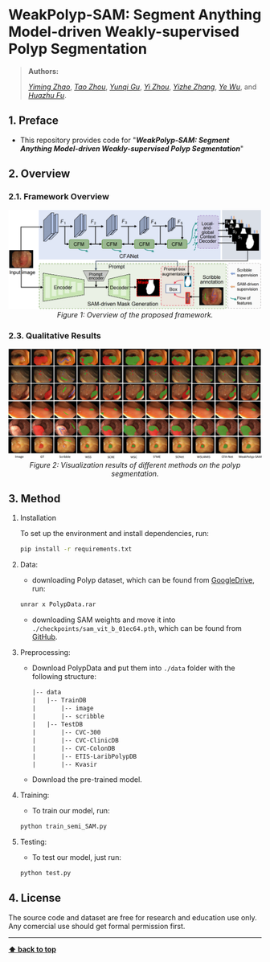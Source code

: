 # WeakPolyp-SAM: Segment Anything Model-driven Weakly-supervised Polyp Segmentation

> **Authors:**
>
> [*Yiming Zhao*](),
> [*Tao Zhou*](https://taozh2017.github.io),
> [*Yunqi Gu*](),
> [*Yi Zhou*](https://cs.seu.edu.cn/yizhou/main.htm),
> [*Yizhe Zhang*](https://yizhezhang.com/),
> [*Ye Wu*](https://dryewu.github.io/),
> and [*Huazhu Fu*](https://hzfu.github.io/).
>

## 1. Preface

- This repository provides code for "_**WeakPolyp-SAM: Segment Anything Model-driven Weakly-supervised Polyp Segmentation**_" 

## 2. Overview

### 2.1. Framework Overview

<p align="center">
    <img src="imgs/WeakPolyp-SAM.png"/> <br />
    <em>
    Figure 1: Overview of the proposed framework. 
    </em>
</p>


### 2.3. Qualitative Results

<p align="center">
    <img src="imgs/Result.png"/> <br />
    <em> 
    Figure 2: Visualization results of different methods on the polyp segmentation.
    </em>
</p>

## 3. Method

1. Installation

   To set up the environment and install dependencies, run:

    ```bash
    pip install -r requirements.txt
    ```

2. Data:

    + downloading Polyp dataset, which can be found from [GoogleDrive](https://drive.google.com/drive/u/1/folders/1yd-3sSuBlp8uux40wZ8mWM_WU2WDE-m7?dmr=1&ec=wgc-drive-hero-goto), run:
    ```bash
    unrar x PolypData.rar
    ```
    + downloading SAM weights and move it into `./checkpoints/sam_vit_b_01ec64.pth`,
    which can be found from [GitHub](https://github.com/facebookresearch/segment-anything?tab=readme-ov-file#model-checkpoints).

3. Preprocessing:

    + Download PolypData and put them into `./data` folder with the following structure:
       ```
       |-- data
       |   |-- TrainDB
       |       |-- image
       |       |-- scribble
       |   |-- TestDB
       |       |-- CVC-300
       |       |-- CVC-ClinicDB
       |       |-- CVC-ColonDB
       |       |-- ETIS-LaribPolypDB
       |       |-- Kvasir
       ```
    + Download the pre-trained model.

4. Training:
    
    + To train our model, run:
    ```bash
    python train_semi_SAM.py
    ```
5. Testing:

    + To test our model, just run:
    ```bash
    python test.py
    ```

## 4. License

The source code and dataset are free for research and education use only. Any comercial use should get formal permission first.

---

**[⬆ back to top](#1-preface)**
